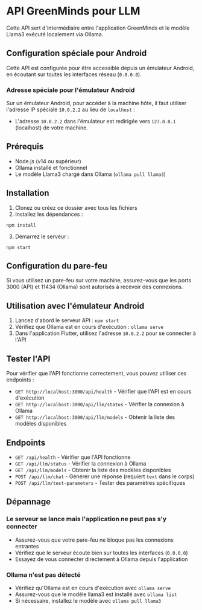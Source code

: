 # API GreenMinds pour LLM

Cette API sert d'intermédiaire entre l'application GreenMinds et le modèle Llama3 exécuté localement via Ollama.

## Configuration spéciale pour Android

Cette API est configurée pour être accessible depuis un émulateur Android, en écoutant sur toutes les interfaces réseau (`0.0.0.0`).

### Adresse spéciale pour l'émulateur Android

Sur un émulateur Android, pour accéder à la machine hôte, il faut utiliser l'adresse IP spéciale `10.0.2.2` au lieu de `localhost` :
- L'adresse `10.0.2.2` dans l'émulateur est redirigée vers `127.0.0.1` (localhost) de votre machine.

## Prérequis

- Node.js (v14 ou supérieur)
- Ollama installé et fonctionnel
- Le modèle Llama3 chargé dans Ollama (`ollama pull llama3`)

## Installation

1. Clonez ou créez ce dossier avec tous les fichiers
2. Installez les dépendances :
```
npm install
```
3. Démarrez le serveur :
```
npm start
```

## Configuration du pare-feu

Si vous utilisez un pare-feu sur votre machine, assurez-vous que les ports 3000 (API) et 11434 (Ollama) sont autorisés à recevoir des connexions.

## Utilisation avec l'émulateur Android

1. Lancez d'abord le serveur API : `npm start`
2. Vérifiez que Ollama est en cours d'exécution : `ollama serve`
3. Dans l'application Flutter, utilisez l'adresse `10.0.2.2` pour se connecter à l'API

## Tester l'API

Pour vérifier que l'API fonctionne correctement, vous pouvez utiliser ces endpoints :

- `GET http://localhost:3000/api/health` - Vérifier que l'API est en cours d'exécution
- `GET http://localhost:3000/api/llm/status` - Vérifier la connexion à Ollama
- `GET http://localhost:3000/api/llm/models` - Obtenir la liste des modèles disponibles

## Endpoints

- `GET /api/health` - Vérifier que l'API fonctionne
- `GET /api/llm/status` - Vérifier la connexion à Ollama
- `GET /api/llm/models` - Obtenir la liste des modèles disponibles
- `POST /api/llm/chat` - Générer une réponse (requiert `text` dans le corps)
- `POST /api/llm/test-parameters` - Tester des paramètres spécifiques

## Dépannage

### Le serveur se lance mais l'application ne peut pas s'y connecter

- Assurez-vous que votre pare-feu ne bloque pas les connexions entrantes
- Vérifiez que le serveur écoute bien sur toutes les interfaces (`0.0.0.0`)
- Essayez de vous connecter directement à Ollama depuis l'application

### Ollama n'est pas détecté

- Vérifiez qu'Ollama est en cours d'exécution avec `ollama serve`
- Assurez-vous que le modèle llama3 est installé avec `ollama list`
- Si nécessaire, installez le modèle avec `ollama pull llama3` 